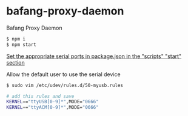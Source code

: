 # bafang-proxy-daemon
Bafang Proxy Daemon

```bash
$ npm i
$ npm start 
```

[Set the appropriate serial ports in package.json in the "scripts" "start" section](https://github.com/mkopa/bafang-proxy-daemon/blob/2ca67dd33f93a5b17b8d5cc61389778e138b3d0c/package.json#L7)

Allow the default user to use the serial device
```bash
$ sudo vim /etc/udev/rules.d/50-myusb.rules

# add this rules and save
KERNEL=="ttyUSB[0-9]*",MODE="0666"
KERNEL=="ttyACM[0-9]*",MODE="0666" 
```
